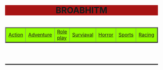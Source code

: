 
<!DOCTYPE html>
<html lang="en">
<head>
    <meta charset="UTF-8">
    <meta name="viewport" content="width=device-width, initial-scale=1.0">
    <title>Document</title>
</head>
<body>
<center><h1 style="background-color: rgb(167, 19, 19);">BROABHITM</h1></center>
<h1 style="background-color: rgb(145, 255, 0);">
    <center><table border="2 border-collapse: collapse; text-align:center;">
        <tr>
    <td><a href=>Action</a></td>
    <td><a href=>Adventure</a></td>
    <td><a href=>Role play </a></td>
    <td><a href=>Surviaval</a></td>
    <td><a href=>Horror</a></td>
    <td><a href=>Sports</a></td>
    <td><a href=>Racing</a></td>
    <td><a href=>simulator</a></td>
    <td><a href=>open world</a></td>
     </tr></table></center>   
</h1><br><br>
<table border="2 border-collapse: collapse; text-align:center;">
    <tr>
       <center><a href=""</center>
    </tr>
</table>

    
</body>
</html>
